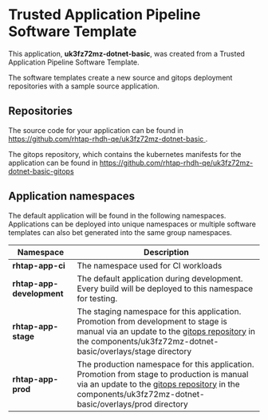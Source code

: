 # Trusted Application Pipeline Software Template

This application, **uk3fz72mz-dotnet-basic**, was created from a Trusted Application Pipeline Software Template.

The software templates create a new source and gitops deployment repositories with a sample source application. 

## Repositories

The source code for your application can be found in [https://github.com/rhtap-rhdh-qe/uk3fz72mz-dotnet-basic ](https://github.com/rhtap-rhdh-qe/uk3fz72mz-dotnet-basic ).
 
The gitops repository, which contains the kubernetes manifests for the application can be found in 
[https://github.com/rhtap-rhdh-qe/uk3fz72mz-dotnet-basic-gitops ](https://github.com/rhtap-rhdh-qe/uk3fz72mz-dotnet-basic-gitops ) 

## Application namespaces 

The default application will be found in the following namespaces. Applications can be deployed into unique namespaces or multiple software templates can also bet generated into the same group namespaces.  

|  Namespace   |  Description   |  
| -------- | -------- |
| **rhtap-app-ci** | The namespace used for CI workloads |
| **rhtap-app-development** | The default application during development. Every build will be deployed to this namespace for testing. |
| **rhtap-app-stage** | The staging namespace for this application. Promotion from development to stage is manual via an update to the [gitops repository](https://github.com/rhtap-rhdh-qe/uk3fz72mz-dotnet-basic-gitops ) in the components/uk3fz72mz-dotnet-basic/overlays/stage directory |
| **rhtap-app-prod** | The production namespace for this application. Promotion from stage to production is manual via an update to the [gitops repository](https://github.com/rhtap-rhdh-qe/uk3fz72mz-dotnet-basic-gitops ) in the components/uk3fz72mz-dotnet-basic/overlays/prod directory |